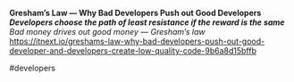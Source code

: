**Gresham’s Law — Why Bad Developers Push out Good Developers**
***Developers choose the path of least resistance if the reward is the same***
*Bad money drives out good money — Gresham’s law*
https://itnext.io/greshams-law-why-bad-developers-push-out-good-developer-and-developers-create-low-quality-code-9b6a8d15bffb

#developers
